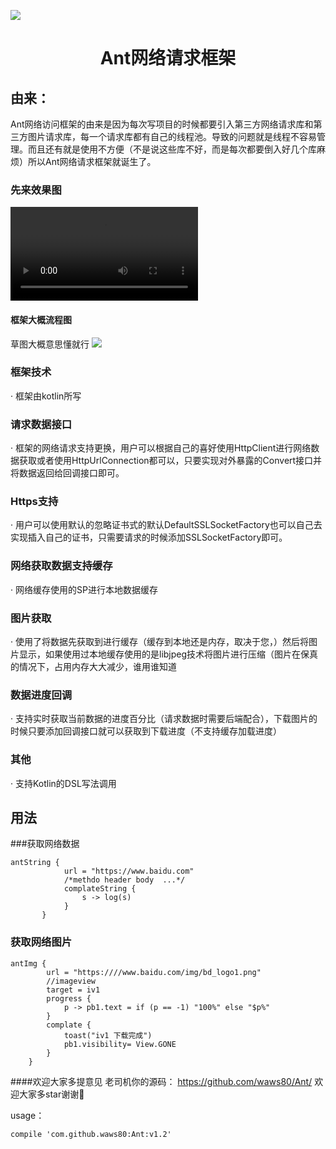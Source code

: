 [![](https://jitpack.io/v/waws80/Ant.svg)](https://jitpack.io/#waws80/Ant)
# 	<center>Ant网络请求框架

## 由来：
Ant网络访问框架的由来是因为每次写项目的时候都要引入第三方网络请求库和第三方图片请求库，每一个请求库都有自己的线程池。导致的问题就是线程不容易管理。而且还有就是使用不方便（不是说这些库不好，而是每次都要倒入好几个库麻烦）所以Ant网络请求框架就诞生了。

### 先来效果图
![](https://raw.githubusercontent.com/waws80/Ant/master/a.mp4)


#### 框架大概流程图
草图大概意思懂就行
![](https://github.com/waws80/Ant/blob/master/Antpic.png?raw=true)

### 框架技术
· 框架由kotlin所写
### 请求数据接口
· 框架的网络请求支持更换，用户可以根据自己的喜好使用HttpClient进行网络数据获取或者使用HttpUrlConnection都可以，只要实现对外暴露的Convert接口并将数据返回给回调接口即可。
### Https支持
· 用户可以使用默认的忽略证书式的默认DefaultSSLSocketFactory也可以自己去实现插入自己的证书，只需要请求的时候添加SSLSocketFactory即可。
### 网络获取数据支持缓存
· 网络缓存使用的SP进行本地数据缓存
### 图片获取
· 使用了将数据先获取到进行缓存（缓存到本地还是内存，取决于您，）然后将图片显示，如果使用过本地缓存使用的是libjpeg技术将图片进行压缩（图片在保真的情况下，占用内存大大减少，谁用谁知道
### 数据进度回调
· 支持实时获取当前数据的进度百分比（请求数据时需要后端配合），下载图片的时候只要添加回调接口就可以获取到下载进度（不支持缓存加载进度）
### 其他
· 支持Kotlin的DSL写法调用

## 用法

###获取网络数据
```
antString { 
            url = "https://www.baidu.com"
            /*methdo header body  ...*/
            complateString { 
                s -> log(s)
            }
       } 
```
### 获取网络图片
```
antImg {
        url = "https:////www.baidu.com/img/bd_logo1.png"
        //imageview
        target = iv1
        progress {
            p -> pb1.text = if (p == -1) "100%" else "$p%"
        }
        complate {
            toast("iv1 下载完成")
            pb1.visibility= View.GONE
        }
    }
```
####欢迎大家多提意见
老司机你的源码：
<https://github.com/waws80/Ant/>  欢迎大家多star谢谢🙏 

usage：
```
compile 'com.github.waws80:Ant:v1.2'
```
       
